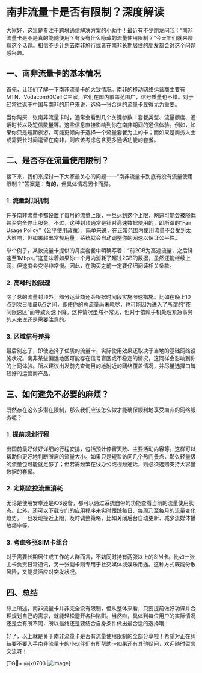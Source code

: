 # 南非流量卡是否有限制？深度解读

大家好，这里是专注于跨境通信解决方案的小助手！最近有不少朋友问我：“南非流量卡是不是真的能随便用？有没有什么隐藏的流量使用限制？”今天咱们就来聊聊这个话题。相信不少计划去南非旅行或者在南非长期居住的朋友都会对这个问题感兴趣。

## 一、南非流量卡的基本情况

首先，让我们了解一下南非流量卡的大致情况。南非的移动网络运营商主要有MTN、Vodacom和Cell C三家，它们在国内覆盖范围广，信号质量也不错。对于经常往返于中国与南非的用户来说，选择一张合适的流量卡显得尤为重要。

当你购买一张南非流量卡时，通常会看到几个关键参数：套餐类型、流量额度、通话时长以及短信数量等。这些信息直接影响到你在南非期间的通信体验。例如，如果你只是短期旅游，可能更倾向于选择一个流量套餐为主的卡；而如果是商务人士或需要长时间逗留在南非，则应该考虑包含更多通话功能的套餐。

## 二、是否存在流量使用限制？

接下来，我们来探讨一下大家最关心的问题——“南非流量卡到底有没有流量使用限制？”答案是：**有的**，但具体情况因卡而异。

### 1. **流量封顶机制**
许多南非流量卡都设置了每月的流量上限，一旦达到这个上限，网速可能会被降低甚至完全停止服务。不过，这种封顶通常是针对高速数据使用的，即所谓的“Fair Usage Policy”（公平使用政策）。简单来说，在正常范围内使用流量不会受到太大影响，但如果超出常规用量，系统就会自动调整你的网速以保证公平性。

举个例子，某款流量卡提供的月度套餐中明确写着：“前2GB为高速流量，之后降速至1Mbps。”这意味着如果你一个月内消耗了超过2GB的数据，虽然还能继续上网，但速度会变得非常慢。因此，在购买之前一定要仔细阅读相关条款。

### 2. **高峰时段限速**
除了总的流量封顶外，部分运营商还会根据时间段实施限速措施。比如在晚上10点到次日凌晨6点之间，即便你的总流量尚未耗尽，也可能因为进入了所谓的“夜间限速区”而导致网速下降。这种情况虽然不常见，但对于依赖手机处理紧急事务的人来说还是需要注意的。

### 3. **区域信号差异**
最后别忘了，即使选择了优质的流量卡，实际使用效果还取决于当地的基础网络设施状况。南非某些偏远地区可能存在信号盲区或不稳定的情况，这同样会影响到你的上网体验。所以建议出发前先查询目的地附近的网络覆盖情况，并尽量选择口碑较好的运营商产品。

## 三、如何避免不必要的麻烦？

既然存在这么多潜在限制，那么我们应该怎么做才能确保顺利地享受南非的网络服务呢？

### 1. 提前规划行程
出国前最好做好详细的行程安排，包括预计停留天数、主要活动内容等。这样可以帮助你更好地判断所需的流量大小。如果只是短暂访问几个热门景点，那么轻量级的流量包可能就足够了；但若需频繁在线办公或视频通话，则必须选购支持大容量数据的套餐。

### 2. 定期监控流量消耗
无论是使用安卓还是iOS设备，都可以通过系统自带的功能查看当前的流量使用状态。此外，还可以下载专门的应用程序来实时跟踪每日、每周乃至每月的流量变化趋势。一旦发现接近上限，及时调整策略，比如关闭后台自动更新、减少流媒体播放频率等。

### 3. 考虑多张SIM卡组合
对于需要长期居住或工作的人群而言，不妨同时持有两张以上的SIM卡。比如一张主卡负责日常通讯，另一张副卡则专用于社交媒体或娱乐用途。这种方式既能分散风险，又能灵活应对突发状况。

## 四、总结

综上所述，南非流量卡并非完全没有限制，但从整体来看，只要提前做好功课并合理规划自己的需求，就能轻松避开各种陷阱。当然啦，具体到每位用户的实际情况还是会有所不同，所以最终还是要结合自身条件做出最合适的选择哦！

好了，以上就是关于南非流量卡是否有流量使用限制的全部分享啦！希望对正在纠结要不要入手南非流量卡的小伙伴们有所帮助～如果还有其他疑问，欢迎随时留言交流呀！

[TG💪+ @jx0703 ![Image](https://github.com/user-attachments/assets/dbca1d08-cadb-493c-b0ec-ad6f7a83f270)]